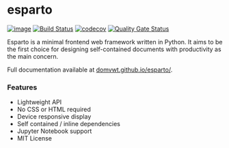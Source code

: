 esparto
=======

[![image](https://img.shields.io/pypi/v/esparto.svg)](https://pypi.python.org/pypi/esparto)
[![Build Status](https://travis-ci.com/domvwt/esparto.svg?branch=main)](https://travis-ci.com/domvwt/esparto)
[![codecov](https://codecov.io/gh/domvwt/esparto/branch/main/graph/badge.svg?token=35J8NZCUYC)](https://codecov.io/gh/domvwt/esparto)
[![Quality Gate Status](https://sonarcloud.io/api/project_badges/measure?project=domvwt_esparto&metric=alert_status)](https://sonarcloud.io/dashboard?id=domvwt_esparto)

Esparto is a minimal frontend web framework written in Python. 
It aims to be the first choice for designing self-contained documents with productivity as the main concern.

Full documentation available at [domvwt.github.io/esparto/](https://domvwt.github.io/esparto/).

### Features 
* Lightweight API
* No CSS or HTML required
* Device responsive display
* Self contained / inline dependencies
* Jupyter Notebook support
* MIT License
